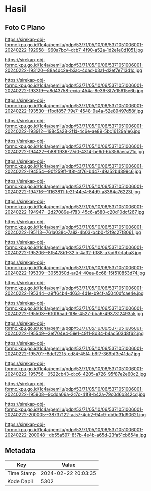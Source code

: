 # Hasil

## Foto C Plano

https://sirekap-obj-formc.kpu.go.id/1c4a/pemilu/pdpr/53/71/05/10/06/5371051006001-20240222-192958--960a7bc4-dcb7-4f90-a52a-1d2e1e0d1051.jpg

https://sirekap-obj-formc.kpu.go.id/1c4a/pemilu/pdpr/53/71/05/10/06/5371051006001-20240222-193120--88a4dc2e-b3ac-4dad-b3a1-d2ef7e713d1c.jpg

https://sirekap-obj-formc.kpu.go.id/1c4a/pemilu/pdpr/53/71/05/10/06/5371051006001-20240222-193319--a8d43758-ecda-454a-8e36-8f7e15615e6b.jpg

https://sirekap-obj-formc.kpu.go.id/1c4a/pemilu/pdpr/53/71/05/10/06/5371051006001-20240222-193530--f1bdf857-79e7-4548-9a4a-52e89497d58f.jpg

https://sirekap-obj-formc.kpu.go.id/1c4a/pemilu/pdpr/53/71/05/10/06/5371051006001-20240222-193912--198c5a28-2f1d-4c6e-ae89-5bc16129a1e6.jpg

https://sirekap-obj-formc.kpu.go.id/1c4a/pemilu/pdpr/53/71/05/10/06/5371051006001-20240222-194422--b88ff936-27d0-4314-be6d-6b356aeca21c.jpg

https://sirekap-obj-formc.kpu.go.id/1c4a/pemilu/pdpr/53/71/05/10/06/5371051006001-20240222-194554--90f259ff-1f8f-4f76-b447-49a52b4399c6.jpg

https://sirekap-obj-formc.kpu.go.id/1c4a/pemilu/pdpr/53/71/05/10/06/5371051006001-20240222-194716--1f163811-fe21-44e4-84d9-a8364a76223f.jpg

https://sirekap-obj-formc.kpu.go.id/1c4a/pemilu/pdpr/53/71/05/10/06/5371051006001-20240222-194947--2d27089e-f783-45c6-a580-c20d10dcf267.jpg

https://sirekap-obj-formc.kpu.go.id/1c4a/pemilu/pdpr/53/71/05/10/06/5371051006001-20240222-195113--761a038c-7a82-4b03-b4b0-f2f9c27f8061.jpg

https://sirekap-obj-formc.kpu.go.id/1c4a/pemilu/pdpr/53/71/05/10/06/5371051006001-20240222-195206--8f5478b1-32fb-4a32-b188-a7ad67cfaba8.jpg

https://sirekap-obj-formc.kpu.go.id/1c4a/pemilu/pdpr/53/71/05/10/06/5371051006001-20240222-195309--3055350d-ae24-40ea-8c68-15f510853d74.jpg

https://sirekap-obj-formc.kpu.go.id/1c4a/pemilu/pdpr/53/71/05/10/06/5371051006001-20240222-195344--a9ff64b4-d063-4d1e-b94f-a5040dfcae4e.jpg

https://sirekap-obj-formc.kpu.go.id/1c4a/pemilu/pdpr/53/71/05/10/06/5371051006001-20240222-195503--610f65ad-1f8e-4527-bba6-4937312493a5.jpg

https://sirekap-obj-formc.kpu.go.id/1c4a/pemilu/pdpr/53/71/05/10/06/5371051006001-20240222-195549--3ef704e4-59e1-49f1-8d34-b4ac503d8f62.jpg

https://sirekap-obj-formc.kpu.go.id/1c4a/pemilu/pdpr/53/71/05/10/06/5371051006001-20240222-195701--8de12215-cd84-45f4-b6f7-369bf3e41da7.jpg

https://sirekap-obj-formc.kpu.go.id/1c4a/pemilu/pdpr/53/71/05/10/06/5371051006001-20240222-195756--0522cb43-cbc6-4205-a726-95f87e2e60c2.jpg

https://sirekap-obj-formc.kpu.go.id/1c4a/pemilu/pdpr/53/71/05/10/06/5371051006001-20240222-195908--9cdda06a-2d7c-41f8-b42a-79c0d6b342cd.jpg

https://sirekap-obj-formc.kpu.go.id/1c4a/pemilu/pdpr/53/71/05/10/06/5371051006001-20240222-200005--38737122-aa57-4cb2-94c9-db0d31d9062f.jpg

https://sirekap-obj-formc.kpu.go.id/1c4a/pemilu/pdpr/53/71/05/10/06/5371051006001-20240222-200048--db55a597-857b-4e4b-a65d-23fa51cb654a.jpg


## Metadata

| Key        | Value               |
| ---------- | ------------------- |
| Time Stamp | 2024-02-22 20:03:35 |
| Kode Dapil | 5302                |



